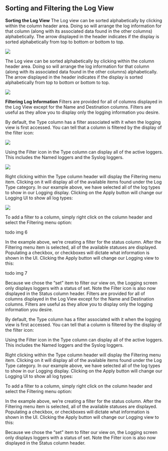 ## Sorting and Filtering the Log View

**Sorting the Log View**
The Log view can be sorted alphabetically by clicking within the column header area. Doing so will arrange the log information for that column (along with its associated data found in the other columns) alphabetically. The arrow displayed in the header indicates if the display is sorted alphabetically from top to bottom or bottom to top.

<img src="images/16_3-01.png"/>


The Log view can be sorted alphabetically by clicking within the column header area. Doing so will arrange the log information for that column (along with its associated data found in the other columns) alphabetically. The arrow displayed in the header indicates if the display is sorted alphabetically from top to bottom or bottom to top.

<img src="images/16_3-02.png"/>


**Filtering Log Information**
Filters are provided for all of columns displayed in the Log View except for the Name and Destination columns. Filters are useful as they allow you to display only the logging information you desire.

By default, the Type column has a filter associated with it when the logging view is first accessed. You can tell that a column is filtered by the display of the filter icon:

<img src="images/16_3-03.png"/>


Using the Filter icon in the Type column can display all of the active loggers. This includes the Named loggers and the Syslog loggers. 

<img src="images/16_3-04.png"/>

Right clicking within the Type column header will display the Filtering menu item. Clicking on it will display all of the available items found under the Log Type category. In our example above, we have selected all of the log types to show in our Logging display. Clicking on the Apply button will change our Logging UI to show all log types:

 
<img src="images/16_3-05.png"/>

To add a filter to a column, simply right click on the column header and select the Filtering menu option:

todo img 6


In the example above, we’re creating a filter for the status column. After the Filtering menu item is selected, all of the available statuses are displayed. Populating a checkbox, or checkboxes will dictate what information is shown in the UI. Clicking the Apply button will change our Logging view to this:

todo img 7


Because we chose the “set” item to filter our view on, the Logging screen only displays loggers with a status of set. Note the Filter icon is also now displayed in the Status column header.
Filters are provided for all of columns displayed in the Log View except for the Name and Destination columns. Filters are useful as they allow you to display only the logging information you desire.

By default, the Type column has a filter associated with it when the logging view is first accessed. You can tell that a column is filtered by the display of the filter icon:



Using the Filter icon in the Type column can display all of the active loggers. This includes the Named loggers and the Syslog loggers. 



Right clicking within the Type column header will display the Filtering menu item. Clicking on it will display all of the available items found under the Log Type category. In our example above, we have selected all of the log types to show in our Logging display. Clicking on the Apply button will change our Logging UI to show all log types:

 


To add a filter to a column, simply right click on the column header and select the Filtering menu option:




In the example above, we’re creating a filter for the status column. After the Filtering menu item is selected, all of the available statuses are displayed. Populating a checkbox, or checkboxes will dictate what information is shown in the UI. Clicking the Apply button will change our Logging view to this:




Because we chose the “set” item to filter our view on, the Logging screen only displays loggers with a status of set. Note the Filter icon is also now displayed in the Status column header.

